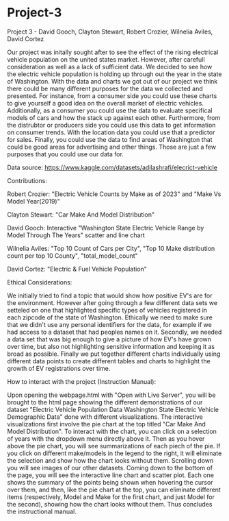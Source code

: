 # Project-3
Project 3 - David Gooch, Clayton Stewart, Robert Crozier, Wilnelia Aviles, David Cortez

Our project was initally sought after to see the effect of the rising electrical vehicle population on the united states market. However, after carefull consideration as well as a lack of sufficient data. We decided to see how the electric vehicle population is holding up through out the year in the state of Washington. With the data and charts we got out of our project we think there could be many different purposes for the data we collected and presented. For instance, from a consumer side you could use these charts to give yourself a good idea on the overall market of electric vehicles. Additionally, as a consumer you could use the data to evaluate specifical models of cars and how the stack up against each other. Furthermore, from the distrubtor or producers side you could use this data to get information on consumer trends. With the location data you could use that a predictor for sales. Finally, you could use the data to find areas of Washington that could be good areas for advertising and other things. Those are just a few purposes that you could use our data for.


Data source: https://www.kaggle.com/datasets/adilashrafi/elecrict-vehicle

Contributions:

Robert Crozier:  "Electric Vehicle Counts by Make as of 2023" and "Make Vs Model Year(2019)"

Clayton Stewart: "Car Make And Model Distribution"

David Gooch: Interactive "Washington State Electric Vehicle Range by Model Through The Years" scatter and line chart

Wilnelia Aviles: "Top 10 Count of Cars per City", "Top 10 Make distribution count per top 10 County", "total_model_count"

David Cortez: "Electric & Fuel Vehicle Population"



Ethical Considerations:

We initially tried to find a topic that would show how positive EV's are for the environment. However after going through a few different data sets we setteled on one that highlighted specific types of vehicles registered in each zipcode of the state of Washington. Ethically we need to make sure that we didn't use any personal identifiers for the data, for example if we had access to a dataset that had peoples names on it. Secondly, we needed a data set that was big enough to give a picture of how EV's have grown over time, but also not highlighting sensitive information and keeping it as broad as possible. Finally we put together different charts individually using different data points to create different tables and charts to highlight the growth of EV registrations over time.  



How to interact with the project (Instruction Manual): 

Upon opening the webpage.html with "Open with Live Server", you will be brought to the html page showing the different demonstrations of our dataset "Electric Vehicle Population Data
Washington State Electric Vehicle Demographic Data" done with different visualizations.  The interactive visualizations first involve the pie chart at the top titled "Car Make And Model Distribution".  To interact with the chart, you can click on a selection of years with the dropdown menu directly above it.  Then as you hover above the pie chart, you will see summarizations of each piech of the pie.  If you click on different make/models in the legend to the right, it will eliminate the selection and show how the chart looks without them. Scrolling down you will see images of our other datasets.  Coming down to the bottom of the page, you will see the interactive line chart and scatter plot.  Each one shows the summary of the points being shown when hovering the cursor over them, and then, like the pie chart at the top, you can eliminate different items (respectively, Model and Make for the first chart, and just Model for the second), showing how the chart looks without them.  Thus concludes the instructional manual.  
